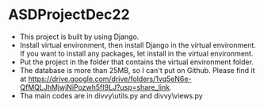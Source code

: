 # ASDProjectDec22
- This project is built by using Django. 
- Install virtual environment, then install Django in the virtual environment. If you want to install any packages, let install in the virtual environment.
- Put the project in the folder that contains the virtual environment folder.
- The database is more than 25MB, so I can't put on Github. Please find it at https://drive.google.com/drive/folders/1vq5eN6e-QfMQLJhMjwjNiPozwh5fI9LJ?usp=share_link.
- Tha main codes are in divvy\utils.py and divvy\views.py
